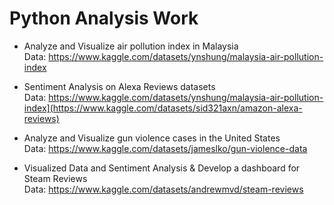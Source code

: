 # Python Analysis Work
- Analyze and Visualize air pollution index in Malaysia
<br>Data: https://www.kaggle.com/datasets/ynshung/malaysia-air-pollution-index

- Sentiment Analysis on Alexa Reviews datasets
<br>Data: https://www.kaggle.com/datasets/ynshung/malaysia-air-pollution-index](https://www.kaggle.com/datasets/sid321axn/amazon-alexa-reviews)

- Analyze and Visualize gun violence cases in the United States
<br>Data: https://www.kaggle.com/datasets/jameslko/gun-violence-data

- Visualized Data and Sentiment Analysis & Develop a dashboard for Steam Reviews
<br>Data: https://www.kaggle.com/datasets/andrewmvd/steam-reviews
